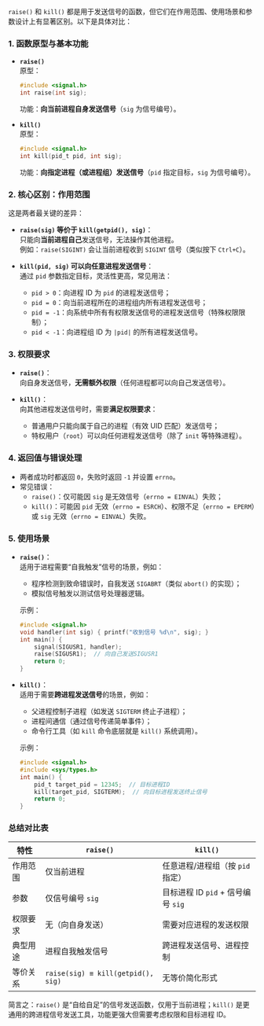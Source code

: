 `raise()` 和 `kill()` 都是用于发送信号的函数，但它们在作用范围、使用场景和参数设计上有显著区别。以下是具体对比：


### 1. 函数原型与基本功能
- **`raise()`**  
  原型：  
  ```c
  #include <signal.h>
  int raise(int sig);
  ```  
  功能：**向当前进程自身发送信号**（`sig` 为信号编号）。


- **`kill()`**  
  原型：  
  ```c
  #include <signal.h>
  int kill(pid_t pid, int sig);
  ```  
  功能：**向指定进程（或进程组）发送信号**（`pid` 指定目标，`sig` 为信号编号）。


### 2. 核心区别：作用范围
这是两者最关键的差异：  
- **`raise(sig)` 等价于 `kill(getpid(), sig)`**：  
  只能向**当前进程自己**发送信号，无法操作其他进程。  
  例如：`raise(SIGINT)` 会让当前进程收到 `SIGINT` 信号（类似按下 `Ctrl+C`）。

- **`kill(pid, sig)` 可以向任意进程发送信号**：  
  通过 `pid` 参数指定目标，灵活性更高，常见用法：  
  - `pid > 0`：向进程 ID 为 `pid` 的进程发送信号；  
  - `pid = 0`：向当前进程所在的进程组内所有进程发送信号；  
  - `pid = -1`：向系统中所有有权限发送信号的进程发送信号（特殊权限限制）；  
  - `pid < -1`：向进程组 ID 为 `|pid|` 的所有进程发送信号。  


### 3. 权限要求
- **`raise()`**：  
  向自身发送信号，**无需额外权限**（任何进程都可以向自己发送信号）。

- **`kill()`**：  
  向其他进程发送信号时，需要**满足权限要求**：  
  - 普通用户只能向属于自己的进程（有效 UID 匹配）发送信号；  
  - 特权用户（`root`）可以向任何进程发送信号（除了 `init` 等特殊进程）。  


### 4. 返回值与错误处理
- 两者成功时都返回 `0`，失败时返回 `-1` 并设置 `errno`。  
- 常见错误：  
  - `raise()`：仅可能因 `sig` 是无效信号（`errno = EINVAL`）失败；  
  - `kill()`：可能因 `pid` 无效（`errno = ESRCH`）、权限不足（`errno = EPERM`）或 `sig` 无效（`errno = EINVAL`）失败。  


### 5. 使用场景
- **`raise()`**：  
  适用于进程需要“自我触发”信号的场景，例如：  
  - 程序检测到致命错误时，自我发送 `SIGABRT`（类似 `abort()` 的实现）；  
  - 模拟信号触发以测试信号处理器逻辑。  

  示例：  
  ```c
  #include <signal.h>
  void handler(int sig) { printf("收到信号 %d\n", sig); }
  int main() {
      signal(SIGUSR1, handler);
      raise(SIGUSR1);  // 向自己发送SIGUSR1
      return 0;
  }
  ```


- **`kill()`**：  
  适用于需要**跨进程发送信号**的场景，例如：  
  - 父进程控制子进程（如发送 `SIGTERM` 终止子进程）；  
  - 进程间通信（通过信号传递简单事件）；  
  - 命令行工具（如 `kill` 命令底层就是 `kill()` 系统调用）。  

  示例：  
  ```c
  #include <signal.h>
  #include <sys/types.h>
  int main() {
      pid_t target_pid = 12345;  // 目标进程ID
      kill(target_pid, SIGTERM);  // 向目标进程发送终止信号
      return 0;
  }
  ```


### 总结对比表
| 特性         | `raise()`                  | `kill()`                      |
|--------------|----------------------------|-------------------------------|
| 作用范围     | 仅当前进程                 | 任意进程/进程组（按 `pid` 指定） |
| 参数         | 仅信号编号 `sig`           | 目标进程 ID `pid` + 信号编号 `sig` |
| 权限要求     | 无（向自身发送）           | 需要对应进程的发送权限         |
| 典型用途     | 进程自我触发信号           | 跨进程发送信号、进程控制       |
| 等价关系     | `raise(sig) ≡ kill(getpid(), sig)` | 无等价简化形式                |


简言之：`raise()` 是“自给自足”的信号发送函数，仅用于当前进程；`kill()` 是更通用的跨进程信号发送工具，功能更强大但需要考虑权限和目标进程 ID。